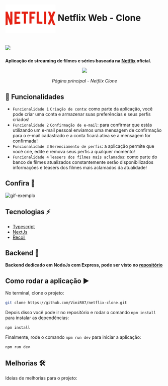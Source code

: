 <h1>
   <p> 
      <img src="https://github.com/ViniR07/netflix-clone/blob/master/public/netflix-logo.svg" width="160" align="center" />
    	Netflix Web - Clone
   </p>
   <img src="https://img.shields.io/github/license/vinimrs/netflix-clone?color=black" align="center" />
</h1>

**Aplicação de streaming de filmes e séries baseada na [Netflix](https://www.netflix.com/br/) oficial.**

<p align="center">
   <img src="https://user-images.githubusercontent.com/92659173/208685793-9312570a-25cf-4e69-a894-416505ef2853.png"  width="450"/>
   <p align="center">
      <i>Página principal - Netflix Clone</i>
   </p>
</p>

## :hammer: Funcionalidades 

- `Funcionalidade 1` `Criação de conta`: como parte da aplicação, você pode criar uma conta e armazenar suas preferências e seus perfis criados!
- `Funcionalidade 2` `Confirmação de e-mail`: para confirmar que estás utilizando um e-mail pessoal enviamos uma mensagem de confirmação para o e-mail cadastrado e a conta ficará ativa se a mensagem for confirmada!
- `Funcionalidade 3` `Gerenciamento de perfis`: a aplicação permite que você crie, edite e remova seus perfis a qualquer momento!
- `Funcionalidade 4` `Teasers dos filmes mais aclamados`: como parte do banco de filmes atualizados constantemente serão disponibilizados informações e teasers dos filmes mais aclamados da atualidade!

## Confira 🔦

![gif-exemplo](https://user-images.githubusercontent.com/92659173/166121891-46220c7c-54bb-4d8c-a7e7-9f5332335610.gif)

<!--

![login](https://user-images.githubusercontent.com/92659173/166117726-574ff103-2fc7-40bc-8ec5-16aaba976056.png)
![select-profile](https://user-images.githubusercontent.com/92659173/166117695-49837b3b-c6de-43b5-9680-69a8e4da4c71.png)
![edit-profile](https://user-images.githubusercontent.com/92659173/166117748-3c005c50-2230-4098-88f9-83b8eeb32d38.png)
-->

## Tecnologias ⚡

- [Typescript](https://www.typescriptlang.org)
- [NextJs](https://nextjs.org)
- [Recoil](https://recoiljs.org)


## Backend 💾

**Backend dedicado em NodeJs com Express, pode ser visto no [repositório](https://github.com/ViniR07/netflix-backend)**

## Como rodar a aplicação :arrow_forward:

No terminal, clone o projeto:

```bash
git clone https://github.com/ViniR07/netflix-clone.git
```

Depois disso você pode ir no repositório e rodar o comando `npm install` para instalar as dependências:

```bash
npm install
```

Finalmente, rode o comando `npm run dev` para iniciar a aplicação:

```bash
npm run dev
```

## Melhorias 🛠

Ideias de melhorias para o projeto:
